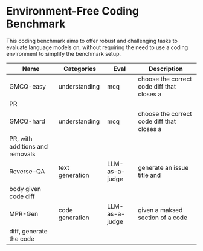 # Environment-Free Coding Benchmark

This coding benchmark aims to offer robust and challenging tasks to evaluate
language models on, without requiring the need to use a coding environment to
simplify the benchmark setup.

| Name | Categories | Eval | Description |
| --- | --- | --- | --- |
| GMCQ-easy | understanding | mcq | choose the correct code diff that closes a
PR |
| GMCQ-hard | understanding | mcq | choose the correct code diff that closes a
PR, with additions and removals |
| Reverse-QA | text generation | LLM-as-a-judge | generate an issue title and
body given code diff |
| MPR-Gen | code generation | LLM-as-a-judge | given a maksed section of a code
diff, generate the code |

